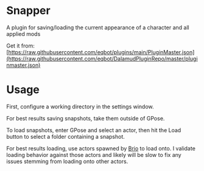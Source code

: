 # Snapper
A plugin for saving/loading the current appearance of a character and all applied mods

Get it from: [https://raw.githubusercontent.com/eqbot/plugins/main/PluginMaster.json](https://raw.githubusercontent.com/eqbot/DalamudPluginRepo/master/pluginmaster.json)

# Usage
First, configure a working directory in the settings window.

For best results saving snapshots, take them outside of GPose.

To load snapshots, enter GPose and select an actor, then hit the Load button to select a folder containing a snapshot.

For best results loading, use actors spawned by [Brio](https://github.com/AsgardXIV/Brio) to load onto. I validate loading behavior against those actors and likely will be slow to fix any issues stemming from loading onto other actors.
